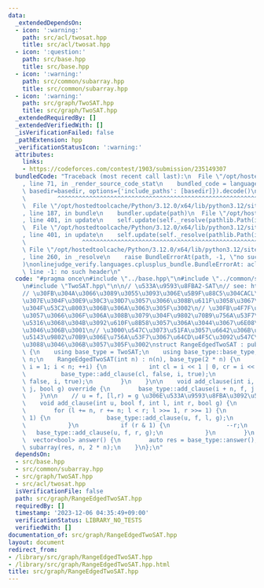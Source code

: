```yaml
---
data:
  _extendedDependsOn:
  - icon: ':warning:'
    path: src/acl/twosat.hpp
    title: src/acl/twosat.hpp
  - icon: ':question:'
    path: src/base.hpp
    title: src/base.hpp
  - icon: ':warning:'
    path: src/common/subarray.hpp
    title: src/common/subarray.hpp
  - icon: ':warning:'
    path: src/graph/TwoSAT.hpp
    title: src/graph/TwoSAT.hpp
  _extendedRequiredBy: []
  _extendedVerifiedWith: []
  _isVerificationFailed: false
  _pathExtension: hpp
  _verificationStatusIcon: ':warning:'
  attributes:
    links:
    - https://codeforces.com/contest/1903/submission/235149307
  bundledCode: "Traceback (most recent call last):\n  File \"/opt/hostedtoolcache/Python/3.12.0/x64/lib/python3.12/site-packages/onlinejudge_verify/documentation/build.py\"\
    , line 71, in _render_source_code_stat\n    bundled_code = language.bundle(stat.path,\
    \ basedir=basedir, options={'include_paths': [basedir]}).decode()\n          \
    \         ^^^^^^^^^^^^^^^^^^^^^^^^^^^^^^^^^^^^^^^^^^^^^^^^^^^^^^^^^^^^^^^^^^^^^^^^^^^^^^^^^\n\
    \  File \"/opt/hostedtoolcache/Python/3.12.0/x64/lib/python3.12/site-packages/onlinejudge_verify/languages/cplusplus.py\"\
    , line 187, in bundle\n    bundler.update(path)\n  File \"/opt/hostedtoolcache/Python/3.12.0/x64/lib/python3.12/site-packages/onlinejudge_verify/languages/cplusplus_bundle.py\"\
    , line 401, in update\n    self.update(self._resolve(pathlib.Path(included), included_from=path))\n\
    \  File \"/opt/hostedtoolcache/Python/3.12.0/x64/lib/python3.12/site-packages/onlinejudge_verify/languages/cplusplus_bundle.py\"\
    , line 401, in update\n    self.update(self._resolve(pathlib.Path(included), included_from=path))\n\
    \                ^^^^^^^^^^^^^^^^^^^^^^^^^^^^^^^^^^^^^^^^^^^^^^^^^^^^^^^^^\n \
    \ File \"/opt/hostedtoolcache/Python/3.12.0/x64/lib/python3.12/site-packages/onlinejudge_verify/languages/cplusplus_bundle.py\"\
    , line 260, in _resolve\n    raise BundleErrorAt(path, -1, \"no such header\"\
    )\nonlinejudge_verify.languages.cplusplus_bundle.BundleErrorAt: acl/twosat.hpp:\
    \ line -1: no such header\n"
  code: "#pragma once\n#include \"../base.hpp\"\n#include \"../common/subarray.hpp\"\
    \n#include \"TwoSAT.hpp\"\n\n// \u533A\u9593\u8FBA2-SAT\n// see: https://codeforces.com/contest/1903/submission/235149307\n\
    // \u30FB\u304A\u3066\u3089\u3055\u3093\u306E\u5B9F\u88C5\u304CACL\u3092\u3046\
    \u307E\u304F\u30E9\u30C3\u30D7\u3057\u3066\u308B\u611F\u3058\u3067\u3059\u3054\
    \u304F\u53C2\u8003\u306B\u306A\u3063\u305F\u3002\n// \u30FB\u4F7F\u7528\u5074\u3068\
    \u3057\u3066\u306F\u306A\u308B\u3079\u304F\u9802\u70B9\u756A\u53F7\u306E\u5909\
    \u5316\u3068\u304B\u3092\u610F\u8B58\u3057\u306A\u3044\u3067\u6E08\u3080\u3088\
    \u3046\u306B\u3001\n// \u3000\u547C\u3073\u51FA\u3057\u6642\u306B\u306F\u5168\u3066\
    \u5143\u9802\u70B9\u306E\u756A\u53F7\u3067\u64CD\u4F5C\u3092\u547C\u3079\u308B\
    \u3088\u3046\u306B\u3057\u305F\u3002\nstruct RangeEdgedTwoSAT : public TwoSAT\
    \ {\n    using base_type = TwoSAT;\n    using base_type::base_type;\n\n    int\
    \ n;\n    RangeEdgedTwoSAT(int n) : n(n), base_type(2 * n) {\n        for (int\
    \ i = 1; i < n; ++i) {\n            int cl = i << 1 | 0, cr = i << 1 | 1;\n  \
    \          base_type::add_clause(cl, false, i, true);\n            base_type::add_clause(cr,\
    \ false, i, true);\n        }\n    }\n\n    void add_clause(int i, bool f, int\
    \ j, bool g) override {\n        base_type::add_clause(i + n, f, j + n, g);\n\
    \    }\n\n    // u = f, [l,r) = g \u306E\u533A\u9593\u8FBA\u3092\u5F35\u308B\n\
    \    void add_clause(int u, bool f, int l, int r, bool g) {\n        u += n;\n\
    \        for (l += n, r += n; l < r; l >>= 1, r >>= 1) {\n            if (l &\
    \ 1) {\n                base_type::add_clause(u, f, l, g);\n                l++;\n\
    \            }\n            if (r & 1) {\n                --r;\n             \
    \   base_type::add_clause(u, f, r, g);\n            }\n        }\n    }\n\n  \
    \  vector<bool> answer() {\n        auto res = base_type::answer();\n        return\
    \ subarray(res, n, 2 * n);\n    }\n};\n"
  dependsOn:
  - src/base.hpp
  - src/common/subarray.hpp
  - src/graph/TwoSAT.hpp
  - src/acl/twosat.hpp
  isVerificationFile: false
  path: src/graph/RangeEdgedTwoSAT.hpp
  requiredBy: []
  timestamp: '2023-12-06 04:35:49+09:00'
  verificationStatus: LIBRARY_NO_TESTS
  verifiedWith: []
documentation_of: src/graph/RangeEdgedTwoSAT.hpp
layout: document
redirect_from:
- /library/src/graph/RangeEdgedTwoSAT.hpp
- /library/src/graph/RangeEdgedTwoSAT.hpp.html
title: src/graph/RangeEdgedTwoSAT.hpp
---
```

